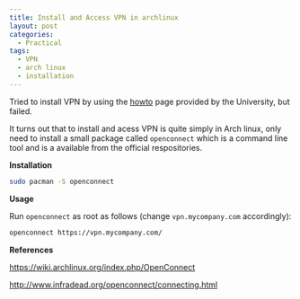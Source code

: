 ```yaml
---
title: Install and Access VPN in archlinux
layout: post
categories:
  - Practical
tags:
  - VPN
  - arch linux
  - installation
---
```


Tried to install VPN by using the [howto](https://www.it.iastate.edu/howtos/vpn) page provided by the University, but failed.

It turns out that to install and acess VPN is quite simply in Arch linux, only need to install a small package called `openconnect` which is a command line tool and is a available from the official respositories.

**Installation**

```bash
sudo pacman -S openconnect
```

**Usage**

Run `openconnect` as root as follows (change `vpn.mycompany.com` accordingly):

```bash
openconnect https://vpn.mycompany.com/
```

**References**

https://wiki.archlinux.org/index.php/OpenConnect

http://www.infradead.org/openconnect/connecting.html

